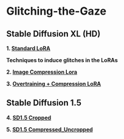 # Glitching-the-Gaze

## Stable Diffusion XL (HD)

**1. <a href="SDXL Standard loRA/Standard Lora.md"> Standard LoRA <a/>**


**Techniques to induce glitches in the LoRAs**

**2. <a href="Image Compression/Image Compression.md"> Image Compression Lora <a/>**  

**3. <a href="Overtraining + Compression/Overtraining + Compression.md"> Overtraining + Compression LoRA <a/>**             

## Stable Diffusion 1.5   

**4. <a href="SD1.5 Standard loRA/sd1.5 Standard.md"> SD1.5 Cropped  <a/>**

**5. <a href="SD1.5 Compressed_Uncropped/SD1.5 Compressed_Uncropped.md"> SD1.5 Compressed_Uncropped  <a/>**














































